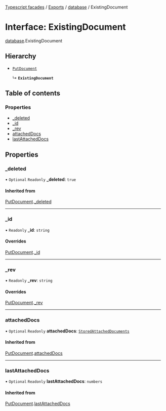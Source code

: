 [Typescript facades](../index.md) / [Exports](../modules.md) / [database](../modules/database.md) / ExistingDocument

# Interface: ExistingDocument

[database](../modules/database.md).ExistingDocument

## Hierarchy

- [`PutDocument`](database.PutDocument.md)

  ↳ **`ExistingDocument`**

## Table of contents

### Properties

- [\_deleted](database.ExistingDocument.md#_deleted)
- [\_id](database.ExistingDocument.md#_id)
- [\_rev](database.ExistingDocument.md#_rev)
- [attachedDocs](database.ExistingDocument.md#attacheddocs)
- [lastAttachedDocs](database.ExistingDocument.md#lastattacheddocs)

## Properties

### \_deleted

• `Optional` `Readonly` **\_deleted**: ``true``

#### Inherited from

[PutDocument](database.PutDocument.md).[_deleted](database.PutDocument.md#_deleted)

___

### \_id

• `Readonly` **\_id**: `string`

#### Overrides

[PutDocument](database.PutDocument.md).[_id](database.PutDocument.md#_id)

___

### \_rev

• `Readonly` **\_rev**: `string`

#### Overrides

[PutDocument](database.PutDocument.md).[_rev](database.PutDocument.md#_rev)

___

### attachedDocs

• `Optional` `Readonly` **attachedDocs**: [`StoredAttachedDocuments`](../modules/database.md#storedattacheddocuments)

#### Inherited from

[PutDocument](database.PutDocument.md).[attachedDocs](database.PutDocument.md#attacheddocs)

___

### lastAttachedDocs

• `Optional` `Readonly` **lastAttachedDocs**: `numbers`

#### Inherited from

[PutDocument](database.PutDocument.md).[lastAttachedDocs](database.PutDocument.md#lastattacheddocs)
